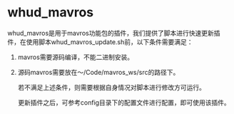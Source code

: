 # whud_mavros

​		whud_mavros是用于mavros功能包的插件，我们提供了脚本进行快速更新插件，在使用脚本whud_mavros_update.sh前，以下条件需要满足：

1. mavros需要源码编译，不能二进制安装。

2. 源码mavros需要放在～/Code/mavros_ws/src的路径下。

   若不满足上述条件，则需要根据自身情况对脚本进行修改方可运行。

   更新插件之后，可参考config目录下的配置文件进行配置，即可使用该插件。